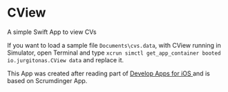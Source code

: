 # CView
A simple Swift App to view CVs

If you want to load a sample file `Documents\cvs.data`, with CView running in Simulator, open Terminal and type `xcrun simctl get_app_container booted io.jurgitonas.CView data` and replace it.

This App was created after reading part of [Develop Apps for iOS
](https://developer.apple.com/tutorials/app-dev-training) and is based on Scrumdinger App.
